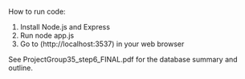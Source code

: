 How to run code: 

1) Install Node.js and Express
2) Run node app.js
3) Go to (http://localhost:3537) in your web browser

See ProjectGroup35_step6_FINAL.pdf for the database summary and outline. 
